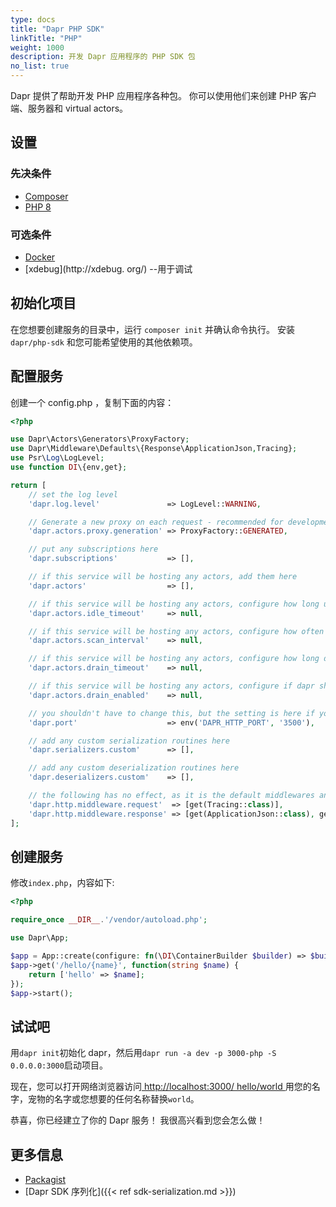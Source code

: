 ```yaml
---
type: docs
title: "Dapr PHP SDK"
linkTitle: "PHP"
weight: 1000
description: 开发 Dapr 应用程序的 PHP SDK 包
no_list: true
---
```


Dapr 提供了帮助开发 PHP 应用程序各种包。 你可以使用他们来创建 PHP 客户端、服务器和 virtual actors。

## 设置

### 先决条件

- [Composer](https://getcomposer.org/)
- [PHP 8](https://www.php.net/)

### 可选条件

- [Docker](https://www.docker.com/)
- [xdebug](http://xdebug. org/) --用于调试

## 初始化项目

在您想要创建服务的目录中，运行 `composer init` 并确认命令执行。 安装 `dapr/php-sdk` 和您可能希望使用的其他依赖项。

## 配置服务

创建一个 config.php ，复制下面的内容：

```php
<?php

use Dapr\Actors\Generators\ProxyFactory;
use Dapr\Middleware\Defaults\{Response\ApplicationJson,Tracing};
use Psr\Log\LogLevel;
use function DI\{env,get};

return [
    // set the log level
    'dapr.log.level'               => LogLevel::WARNING,

    // Generate a new proxy on each request - recommended for development
    'dapr.actors.proxy.generation' => ProxyFactory::GENERATED,

    // put any subscriptions here
    'dapr.subscriptions'           => [],

    // if this service will be hosting any actors, add them here
    'dapr.actors'                  => [],

    // if this service will be hosting any actors, configure how long until dapr should consider an actor idle
    'dapr.actors.idle_timeout'     => null,

    // if this service will be hosting any actors, configure how often dapr will check for idle actors 
    'dapr.actors.scan_interval'    => null,

    // if this service will be hosting any actors, configure how long dapr will wait for an actor to finish during drains
    'dapr.actors.drain_timeout'    => null,

    // if this service will be hosting any actors, configure if dapr should wait for an actor to finish
    'dapr.actors.drain_enabled'    => null,

    // you shouldn't have to change this, but the setting is here if you need to
    'dapr.port'                    => env('DAPR_HTTP_PORT', '3500'),

    // add any custom serialization routines here
    'dapr.serializers.custom'      => [],

    // add any custom deserialization routines here
    'dapr.deserializers.custom'    => [],

    // the following has no effect, as it is the default middlewares and processed in order specified
    'dapr.http.middleware.request'  => [get(Tracing::class)],
    'dapr.http.middleware.response' => [get(ApplicationJson::class), get(Tracing::class)],
];
```

## 创建服务

修改`index.php`，内容如下:

```php
<?php

require_once __DIR__.'/vendor/autoload.php';

use Dapr\App;

$app = App::create(configure: fn(\DI\ContainerBuilder $builder) => $builder->addDefinitions(__DIR__ . '/config.php'));
$app->get('/hello/{name}', function(string $name) {
    return ['hello' => $name];
});
$app->start();
```

## 试试吧

用` dapr init `初始化 dapr，然后用` dapr run -a dev -p 3000-php -S 0.0.0.0:3000 `启动项目。

现在，您可以打开网络浏览器访问[ http://localhost:3000/ hello/world ](http://localhost:3000/hello/world)用您的名字，宠物的名字或您想要的任何名称替换` world `。

恭喜，你已经建立了你的 Dapr 服务！ 我很高兴看到您会怎么做！

## 更多信息

- [Packagist](https://packagist.org/packages/dapr/php-sdk)
- [Dapr SDK 序列化]({{< ref sdk-serialization.md >}})
